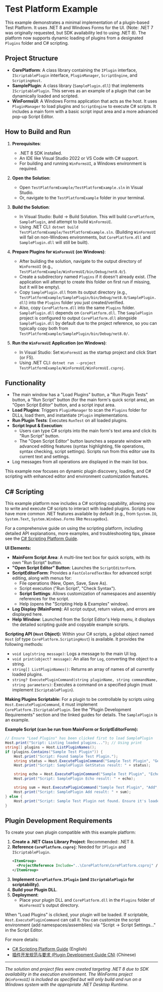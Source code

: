 # Test Platform Example

This example demonstrates a minimal implementation of a plugin-based Test Platform.
It uses .NET 8 and Windows Forms for the UI. (Note: .NET 7 was originally requested, but SDK availability led to using .NET 8).
The platform now supports dynamic loading of plugins from a designated `Plugins` folder and C# scripting.

## Project Structure

- **CorePlatform**: A class library containing the `IPlugin` interface, `IScriptablePlugin` interface, `PluginManager`, `ScriptEngine`, and `ScriptingHost`.
- **SamplePlugin**: A class library (`SamplePlugin.dll`) that implements `IScriptablePlugin`. This serves as an example of a plugin that can be dynamically loaded and scripted.
- **WinFormsUI**: A Windows Forms application that acts as the host. It uses `PluginManager` to load plugins and `ScriptEngine` to execute C# scripts. It includes a main form with a basic script input area and a more advanced pop-up Script Editor.

## How to Build and Run

1.  **Prerequisites**:
    *   .NET 8 SDK installed.
    *   An IDE like Visual Studio 2022 or VS Code with C# support.
    *   For building and running `WinFormsUI`, a Windows environment is required.

2.  **Open the Solution**:
    *   Open `TestPlatformExample/TestPlatformExample.sln` in Visual Studio.
    *   Or, navigate to the `TestPlatformExample` folder in your terminal.

3.  **Build the Solution**:
    *   In Visual Studio: Build -> Build Solution. This will build `CorePlatform`, `SamplePlugin`, and attempt to build `WinFormsUI`.
    *   Using .NET CLI: `dotnet build TestPlatformExample/TestPlatformExample.sln`. (Building `WinFormsUI` will fail on non-Windows environments, but `CorePlatform.dll` and `SamplePlugin.dll` will still be built).

4.  **Prepare Plugins for `WinFormsUI` (on Windows)**:
    *   After building the solution, navigate to the output directory of `WinFormsUI` (e.g., `TestPlatformExample/WinFormsUI/bin/Debug/net8.0/`).
    *   Create a subdirectory named `Plugins` if it doesn't already exist. (The application will attempt to create this folder on first run if missing, but it will be empty).
    *   Copy `SamplePlugin.dll` from its output directory (e.g., `TestPlatformExample/SamplePlugin/bin/Debug/net8.0/SamplePlugin.dll`) into the `Plugins` folder you just created/verified.
    *   Also, copy `CorePlatform.dll` into the same `Plugins` folder. `SamplePlugin.dll` depends on `CorePlatform.dll`. The `SamplePlugin` project is configured to output `CorePlatform.dll` alongside `SamplePlugin.dll` by default due to the project reference, so you can typically copy both from `TestPlatformExample/SamplePlugin/bin/Debug/net8.0/`.

5.  **Run the `WinFormsUI` Application (on Windows)**:
    *   In Visual Studio: Set `WinFormsUI` as the startup project and click Start (or F5).
    *   Using .NET CLI: `dotnet run --project TestPlatformExample/WinFormsUI/WinFormsUI.csproj`.

## Functionality

- The main window has a "Load Plugins" button, a "Run Plugin Tests" button, a "Run Script" button (for the main form's quick script area), an "Open Script Editor" button, and a script input area.
- **Load Plugins**: Triggers `PluginManager` to scan the `Plugins` folder for DLLs, load them, and instantiate `IPlugin` implementations.
- **Run Plugin Tests**: Executes `RunTest` on all loaded plugins.
- **Script Input & Execution**:
    - Users can type C# scripts into the main form's text area and click its "Run Script" button.
    - The "Open Script Editor" button launches a separate window with advanced editing features (syntax highlighting, file operations, syntax checking, script settings). Scripts run from this editor use its current text and settings.
- Log messages from all operations are displayed in the main list box.

This example now focuses on dynamic plugin discovery, loading, and C# scripting with enhanced editor and environment customization features.

## C# Scripting

This example platform now includes a C# scripting capability, allowing you to write and execute C# scripts to interact with loaded plugins. Scripts now have more common .NET features available by default (e.g., from `System.IO`, `System.Text`, `System.Windows.Forms` like `MessageBox`).

For a comprehensive guide on using the scripting platform, including detailed API explanations, more examples, and troubleshooting tips, please see the [C# Scripting Platform Guide](./SCRIPTING_PLATFORM_GUIDE.md).

**UI Elements:**
- **MainForm Script Area**: A multi-line text box for quick scripts, with its own "Run Script" button.
- **"Open Script Editor" Button**: Launches the `ScriptEditorForm`.
- **ScriptEditorForm**: Provides a `FastColoredTextBox` for advanced script editing, along with menus for:
    - File operations (New, Open, Save, Save As).
    - Script execution ("Run Script", "Check Syntax").
    - **Script Settings**: Allows customization of namespaces and assembly references for the script.
    - Help (opens the "Scripting Help & Examples" window).
- **Log Display (MainForm)**: All script output, return values, and errors are displayed here.
- **Help Window**: Launched from the Script Editor's Help menu, it displays the detailed scripting guide and copyable example scripts.

**Scripting API (`Host` Object):**
Within your C# scripts, a global object named `Host` (of type `CorePlatform.ScriptingHost`) is available. It provides the following methods:
- `void Log(string message)`: Logs a message to the main UI log.
- `void print(object? message)`: An alias for `Log`, converting the object to a string.
- `string[] ListPluginNames()`: Returns an array of names of all currently loaded plugins.
- `string? ExecutePluginCommand(string pluginName, string commandName, string parameters)`: Executes a command on a specified plugin (must implement `IScriptablePlugin`).

**Making Plugins Scriptable:**
For a plugin to be controllable by scripts using `Host.ExecutePluginCommand`, it must implement `CorePlatform.IScriptablePlugin`. See the "Plugin Development Requirements" section and the linked guides for details. The `SamplePlugin` is an example.

**Example Script (can be run from MainForm or ScriptEditorForm):**
```csharp
// Ensure "Load Plugins" has been clicked first to load SamplePlugin
Host.print("Script: Listing loaded plugins..."); // Using print
string[] plugins = Host.ListPluginNames();
if (plugins.Contains("Sample Test Plugin")) {
    Host.print("Script: Found Sample Test Plugin.");
    string status = Host.ExecutePluginCommand("Sample Test Plugin", "GetStatus", "");
    Host.print("Script: SamplePlugin GetStatus result: " + status);

    string echo = Host.ExecutePluginCommand("Sample Test Plugin", "Echo", "Hello from Script!");
    Host.print("Script: SamplePlugin Echo result: " + echo);

    string sum = Host.ExecutePluginCommand("Sample Test Plugin", "Add", "25,17");
    Host.print("Script: SamplePlugin Add result: " + sum);
} else {
    Host.print("Script: Sample Test Plugin not found. Ensure it's loaded.");
}
```

## Plugin Development Requirements

To create your own plugin compatible with this example platform:

1.  **Create a .NET Class Library Project**: Recommended: .NET 8.
2.  **Reference `CorePlatform.csproj`**: Needed for `IPlugin` and `IScriptablePlugin`.
    ```xml
    <ItemGroup>
      <ProjectReference Include="..\CorePlatform\CorePlatform.csproj" />
    </ItemGroup>
    ```
3.  **Implement `CorePlatform.IPlugin` (and `IScriptablePlugin` for scriptability)**.
4.  **Build your Plugin DLL**.
5.  **Deployment**:
    *   Place your plugin DLL and `CorePlatform.dll` in the `Plugins` folder of `WinFormsUI`'s output directory.

When "Load Plugins" is clicked, your plugin will be loaded. If scriptable, `Host.ExecutePluginCommand` can call it. You can customize the script environment (add namespaces/assemblies) via "Script -> Script Settings..." in the Script Editor.

For more details:
- [C# Scripting Platform Guide](./SCRIPTING_PLATFORM_GUIDE.md) (English)
- [插件开发规范与要求 (Plugin Development Guide CN)](./PLUGIN_DEVELOPMENT_GUIDE_CN.md) (Chinese)

---
*The solution and project files were created targeting .NET 8 due to SDK availability in the execution environment. The WinForms project (`WinFormsUI`) is included as specified but will only build and run on a Windows system with the appropriate .NET Desktop Runtime.*
